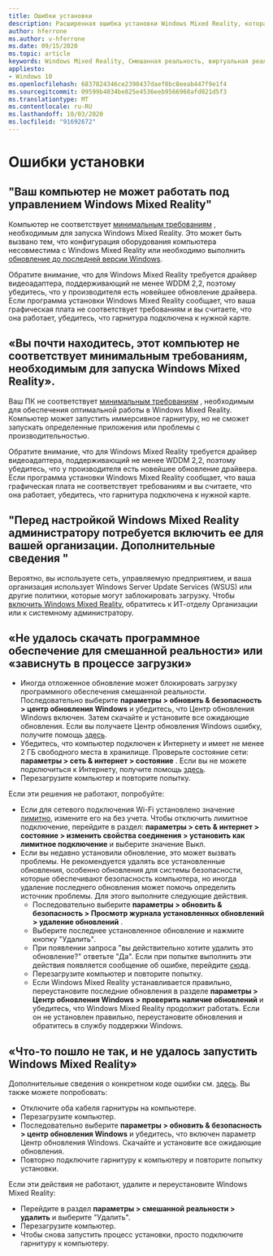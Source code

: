```yaml
---
title: Ошибки установки
description: Расширенная ошибка установки Windows Mixed Reality, которая выходит за пределы стандартной документации по поддержке пользователей.
author: hferrone
ms.author: v-hferrone
ms.date: 09/15/2020
ms.topic: article
keywords: Windows Mixed Reality, Смешанная реальность, виртуальная реальность, VR, MR, устранение неполадок, ошибки, Справка, поддержка, установка
appliesto:
- Windows 10
ms.openlocfilehash: 6837824346ce2390437daef0bc8eeab447f9e1f4
ms.sourcegitcommit: 09599b4034be825e4536eeb9566968afd021d5f3
ms.translationtype: MT
ms.contentlocale: ru-RU
ms.lasthandoff: 10/03/2020
ms.locfileid: "91692672"
---
```

# <a name="installation-errors"></a>Ошибки установки

## <a name="your-pc-cant-run-windows-mixed-reality"></a>"Ваш компьютер не может работать под управлением Windows Mixed Reality"

Компьютер не соответствует [минимальным требованиям](https://support.microsoft.com/en-us/help/4039260/windows-10-mixed-reality-pc-hardware-guidelines) , необходимым для запуска Windows Mixed Reality. Это может быть вызвано тем, что конфигурация оборудования компьютера несовместима с Windows Mixed Reality или необходимо выполнить [обновление до последней версии Windows](https://support.microsoft.com/en-us/help/12373/windows-update-faq). 

Обратите внимание, что для Windows Mixed Reality требуется драйвер видеоадаптера, поддерживающий не менее WDDM 2,2, поэтому убедитесь, что у производителя есть новейшее обновление драйвера. Если программа установки Windows Mixed Reality сообщает, что ваша графическая плата не соответствует требованиям и вы считаете, что она работает, убедитесь, что гарнитура подключена к нужной карте.

## <a name="youre-nearly-therethis-pc-doesnt-meet-the-minimum-requirements-needed-to-run-windows-mixed-reality"></a>«Вы почти находитесь, этот компьютер не соответствует минимальным требованиям, необходимым для запуска Windows Mixed Reality».

Ваш ПК не соответствует [минимальным требованиям](https://support.microsoft.com/en-us/help/4039260/windows-10-mixed-reality-pc-hardware-guidelines) , необходимым для обеспечения оптимальной работы в Windows Mixed Reality. Компьютер может запустить иммерсивное гарнитуру, но не сможет запускать определенные приложения или проблемы с производительностью.

Обратите внимание, что для Windows Mixed Reality требуется драйвер видеоадаптера, поддерживающий не менее WDDM 2,2, поэтому убедитесь, что у производителя есть новейшее обновление драйвера. Если программа установки Windows Mixed Reality сообщает, что ваша графическая плата не соответствует требованиям и вы считаете, что она работает, убедитесь, что гарнитура подключена к нужной карте.

## <a name="before-we-can-set-up-windows-mixed-reality-your-administrator-will-need-to-enable-it-for-your-organization-learn-more"></a>"Перед настройкой Windows Mixed Reality администратору потребуется включить ее для вашей организации. Дополнительные сведения "

Вероятно, вы используете сеть, управляемую предприятием, и ваша организация использует Windows Server Update Services (WSUS) или другие политики, которые могут заблокировать загрузку. Чтобы [включить Windows Mixed Reality](https://docs.microsoft.com/windows/application-management/manage-windows-mixed-reality#enable), обратитесь к ИТ-отделу Организации или к системному администратору.

## <a name="we-couldnt-download-the-mixed-reality-software-or-hang-tight-while-we-do-some-downloading"></a>«Не удалось скачать программное обеспечение для смешанной реальности» или «зависнуть в процессе загрузки»

* Иногда отложенное обновление может блокировать загрузку программного обеспечения смешанной реальности. Последовательно выберите **параметры > обновить & безопасность > центр обновления Windows** и убедитесь, что Центр обновления Windows включен. Затем скачайте и установите все ожидающие обновления. Если вы получаете Центр обновления Windows ошибку, получите помощь [здесь](https://support.microsoft.com/en-us/help/10164/fix-windows-update-errors).
* Убедитесь, что компьютер подключен к Интернету и имеет не менее 2 ГБ свободного места в хранилище. Проверьте состояние сети: **параметры > сеть & интернет > состояние** . Если вы не можете подключиться к Интернету, получите помощь [здесь](https://support.microsoft.com/en-us/help/10741/windows-10-fix-network-connection-issues).  
* Перезагрузите компьютер и повторите попытку. 

Если эти решения не работают, попробуйте:
* Если для сетевого подключения Wi-Fi установлено значение [лимитно](https://support.microsoft.com/en-us/help/17452/windows-metered-internet-connections-faq), измените его на без учета. Чтобы отключить лимитное подключение, перейдите в раздел: **параметры > сеть & интернет > состояние > изменить свойства соединения > установить как лимитное подключение** и выберите значение Выкл.  
* Если вы недавно установили обновление, это может вызвать проблемы. Не рекомендуется удалять все установленные обновления, особенно обновления для системы безопасности, которые обеспечивают безопасность компьютера, но иногда удаление последнего обновления может помочь определить источник проблемы. Для этого выполните следующие действия. 
    * Последовательно выберите **параметры > обновить & безопасность > Просмотр журнала установленных обновлений > удаление обновлений** .
    * Выберите последнее установленное обновление и нажмите кнопку "Удалить".
    * При появлении запроса "вы действительно хотите удалить это обновление?" ответьте "Да". Если при попытке выполнить эти действия появляется сообщение об ошибке, перейдите [сюда](https://support.microsoft.com/en-us/help/10164/fix-windows-update-errors). 
    * Перезагрузите компьютер и повторите попытку. 
    * Если Windows Mixed Reality устанавливается правильно, переустановите последние обновления в разделе **параметры > Центр обновления Windows > проверить наличие обновлений** и убедитесь, что Windows Mixed Reality продолжит работать. Если он не установлен правильно, переустановите обновления и обратитесь в службу поддержки Windows. 

## <a name="something-went-wrong-and-we-couldnt-start-windows-mixed-reality"></a>«Что-то пошло не так, и не удалось запустить Windows Mixed Reality»
Дополнительные сведения о конкретном коде ошибки см. [здесь](error-codes.md). Вы также можете попробовать:

* Отключите оба кабеля гарнитуры на компьютере.
* Перезагрузите компьютер.
* Последовательно выберите **параметры > обновить & безопасность > центр обновления Windows** и убедитесь, что включен параметр Центр обновления Windows. Скачайте и установите все ожидающие обновления.
* Повторно подключите гарнитуру к компьютеру и повторите попытку установки.

Если эти действия не работают, удалите и переустановите Windows Mixed Reality:
* Перейдите в раздел **параметры > смешанной реальности > удалить** и выберите "Удалить". 
* Перезагрузите компьютер. 
* Чтобы снова запустить процесс установки, просто подключите гарнитуру к компьютеру.
